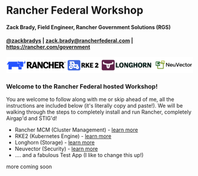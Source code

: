 # Rancher Federal Workshop

#### Zack Brady, Field Engineer, Rancher Government Solutions (RGS)
#### [@zackbradys](https://twitter.com/zackbradys) | zack.brady@rancherfederal.com | https://rancher.com/government

![rancher-long-banner](./images/rancher-long-banner.png)

### Welcome to the Rancher Federal hosted Workshop! 

You are welcome to follow along with me or skip ahead of me, all the instructions are included below (it's literally copy and paste!). We will be walking through the steps to completely install and run Rancher, completely Airgap'd and STIG'd!

- Rancher MCM (Cluster Management) - [learn more](https://www.rancher.com/products/rancher)
- RKE2 (Kubernetes Engine) - [learn more](https://www.rancher.com/products/rke)
- Longhorn (Storage) - [learn more](https://www.rancher.com/products/longhorn)
- Neuvector (Security) - [learn more](https://ranchergovernment.com/neuvector)
- .... and a fabulous Test App (I like to change this up!)

more coming soon
